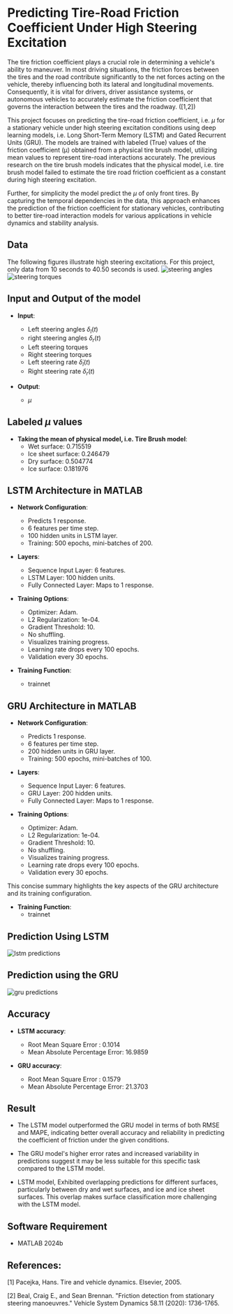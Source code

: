 # Predicting Tire-Road Friction Coefficient Under High Steering Excitation
The tire friction coefficient plays a crucial role in determining a vehicle's ability to maneuver. In most driving situations, the friction forces between the tires and the road contribute significantly to the net forces acting on the vehicle, thereby influencing both its lateral and longitudinal movements. Consequently, it is vital for drivers, driver assistance systems, or autonomous vehicles to accurately estimate the friction coefficient that governs the interaction between the tires and the roadway. ([1,2])

This project focuses on predicting the tire-road friction coefficient, i.e. $\mu$ for a stationary vehicle under high steering excitation conditions using deep learning models, i.e. Long Short-Term Memory (LSTM) and Gated Recurrent Units (GRU). The models are trained with labeled (True) values of the friction coefficient (μ) obtained from a physical tire brush model, utilizing mean values to represent tire-road interactions accurately. The previous research on the tire brush models indicates that the physical model, i.e. tire brush model failed to estimate the tire road friction coefficient as a constant during high steering excitation.

Further, for simplicity the model predict the $\mu$ of only front tires. By capturing the temporal dependencies in the data, this approach enhances the prediction of the friction coefficient for stationary vehicles, contributing to better tire-road interaction models for various applications in vehicle dynamics and stability analysis. 

## Data
The following figures illustrate high steering excitations. For this project, only data from 10 seconds to 40.50 seconds is used.
![steering angles](steering_angles.png)
![steering torques](steering_torque.png)

## Input and Output of the model

- **Input**:
    - Left steering angles $\delta_l(t)$
    - right steering angles $\delta_r(t)$
    - Left steering torques
    - Right steering torques
    - Left steering rate $\dot\delta_l(t)$
    - Right steering rate $\dot\delta_r(t)$

- **Output**:
    - $\mu$

## Labeled $\mu$ values

- **Taking the mean of physical model, i.e. Tire Brush model**:
    - Wet surface: 0.715519
    - Ice sheet surface: 0.246479
    - Dry surface: 0.504774
    - Ice surface: 0.181976

## LSTM Architecture in MATLAB

- **Network Configuration**:
  - Predicts 1 response.
  - 6 features per time step.
  - 100 hidden units in LSTM layer.
  - Training: 500 epochs, mini-batches of 200.

- **Layers**:
  - Sequence Input Layer: 6 features.
  - LSTM Layer: 100 hidden units.
  - Fully Connected Layer: Maps to 1 response.

- **Training Options**:
  - Optimizer: Adam.
  - L2 Regularization: 1e-04.
  - Gradient Threshold: 10.
  - No shuffling.
  - Visualizes training progress.
  - Learning rate drops every 100 epochs.
  - Validation every 30 epochs.

- **Training Function**:
    - trainnet


## GRU Architecture in MATLAB

- **Network Configuration**:
  - Predicts 1 response.
  - 6 features per time step.
  - 200 hidden units in GRU layer.
  - Training: 500 epochs, mini-batches of 100.

- **Layers**:
  - Sequence Input Layer: 6 features.
  - GRU Layer: 200 hidden units.
  - Fully Connected Layer: Maps to 1 response.

- **Training Options**:
  - Optimizer: Adam.
  - L2 Regularization: 1e-04.
  - Gradient Threshold: 10.
  - No shuffling.
  - Visualizes training progress.
  - Learning rate drops every 100 epochs.
  - Validation every 30 epochs.

This concise summary highlights the key aspects of the GRU architecture and its training configuration.

- **Training Function**:
    - trainnet


## Prediction Using LSTM
![lstm predictions](lstm_predictions.png)

## Prediction using the GRU
![gru predictions](gru_predictions.png)

## Accuracy

- **LSTM accuracy**:
    - Root Mean Square Error : 0.1014
    - Mean Absolute Percentage Error: 16.9859

- **GRU accuracy**:
    - Root Mean Square Error : 0.1579
    - Mean Absolute Percentage Error: 21.3703

## Result

-   The LSTM model outperformed the GRU model in terms of both RMSE and MAPE, indicating better overall accuracy and reliability in predicting the coefficient of friction under the given conditions.

-   The GRU model's higher error rates and increased variability in predictions suggest it may be less suitable for this specific task compared to the LSTM model.

-    LSTM model, Exhibited overlapping predictions for different surfaces, particularly between dry and wet surfaces, and ice and ice sheet surfaces. This overlap makes surface classification more challenging with the LSTM model.

## Software Requirement

-   MATLAB 2024b 

## References:
[1] Pacejka, Hans. Tire and vehicle dynamics. Elsevier, 2005.

[2] Beal, Craig E., and Sean Brennan. "Friction detection from stationary steering manoeuvres." Vehicle System Dynamics 58.11 (2020): 1736-1765.
